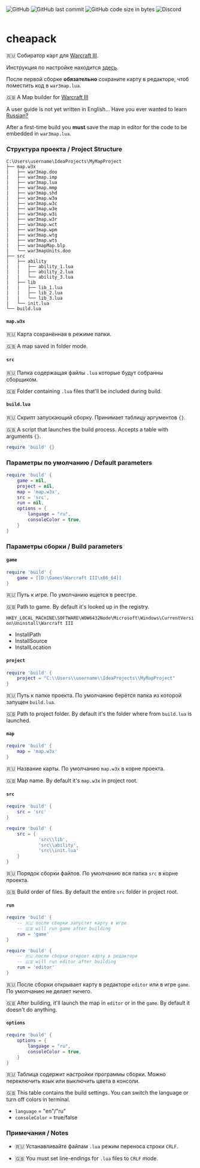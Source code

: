 ![GitHub](https://img.shields.io/github/license/nazarpunk/cheapack?style=flat-square)
![GitHub last commit](https://img.shields.io/github/last-commit/nazarpunk/cheapack?style=flat-square)
![GitHub code size in bytes](https://img.shields.io/github/languages/code-size/nazarpunk/cheapack?style=flat-square)
![Discord](https://img.shields.io/discord/543458159818440705?label=XGM%20-%20discord&style=flat-square)
<p align="center">
  <img src="https://bnetcmsus-a.akamaihd.net/cms/template_resource/DXDAN5KT326U1541005861696.png" alt=""/>
</p>

# cheapack
🇷🇺 Собиратор карт для [Warcraft III](https://playwarcraft3.com/ru-ru/).

Инструкция по настройке находится [здесь](https://xgm.guru/p/wc3/cheapack).

После первой сборке **обязательно** сохраните карту в редакторе, чтоб поместить код в `war3map.lua`.

🇬🇧 A Map builder for [Warcraft III](https://playwarcraft3.com/en-us/)

A user guide is not yet written in English... Have you ever wanted to learn [Russian?](https://xgm.guru/p/wc3/cheapack)

After a first-time build you **must** save the map in editor for the code to be embedded in `war3map.lua`.

### Структура проекта / Project Structure
```
C:\Users\username\IdeaProjects\MyMapProject
├── map.w3x
|   ├── war3map.doo
|   ├── war3map.imp
|   ├── war3map.lua
|   ├── war3map.mmp
|   ├── war3map.shd
|   ├── war3map.w3a
|   ├── war3map.w3c
|   ├── war3map.w3e
|   ├── war3map.w3i
|   ├── war3map.w3r
|   ├── war3map.wct
|   ├── war3map.wpm
|   ├── war3map.wtg
|   ├── war3map.wts
|   ├── war3mapMap.blp
|   └── war3mapUnits.doo
├── src
|   ├── ability
|   |   ├── ability_1.lua
|   |   ├── ability_2.lua
|   |   └── ability_3.lua
|   ├── lib
|   |   ├── lib_1.lua
|   |   ├── lib_2.lua
|   |   └── lib_3.lua
|   └── init.lua
└── build.lua
```
#### `map.w3x`
🇷🇺 Карта сохранённая в режиме папки.

🇬🇧 A map saved in folder mode.

#### `src`
🇷🇺 Папка содержащая файлы `.lua` которые будут собранны сборщиком.

🇬🇧 Folder containing `.lua` files that'll be included during build.

#### `build.lua`
🇷🇺 Скрипт запускающий сборку. Принимает таблицу аргументов `{}`.

🇬🇧 A script that launches the build process. Accepts a table with arguments `{}`.
```lua
require 'build' {}
```
### Параметры по умолчанию / Default parameters
```lua
require 'build' {
    game = nil,
    project = nil,
    map = 'map.w3x',
    src = 'src',
    run = nil,
	options = {
		language = "ru",
		consoleColor = true,
	}
}
```
### Параметры сборки / Build parameters

#### `game`
```lua
require 'build' {
    game = [[D:\Games\Warcraft III\x86_64]]
}
```
🇷🇺 Путь к игре. По умолчанию ищется в реестре.

🇬🇧 Path to game. By default it's looked up in the registry.

``HKEY_LOCAL_MACHINE\SOFTWARE\WOW6432Node\Microsoft\Windows\CurrentVersion\Uninstall\Warcraft III``
- InstallPath
- InstallSource
- InstallLocation

#### `project`
```lua
require 'build' {
    project = "C:\\Users\\username\\IdeaProjects\\MyMapProject"
}
```
🇷🇺 Путь к папке проекта. По умолчанию берётся папка из которой запущен `build.lua`. 

🇬🇧 Path to project folder. By default it's the folder where from `build.lua` is launched.
#### `map`
```lua
require 'build' {
    map = 'map.w3x' 
}
```
🇷🇺 Название карты. По умолчанию `map.w3x` в корне проекта.

🇬🇧 Map name. By default it's `map.w3x` in project root.
#### `src`
```lua
require 'build' {
    src = 'src'
}
```
```lua
require 'build' {
    src = {
            'src\\lib', 
            'src\\ability',
            'src\\init.lua'
    } 
}
```
🇷🇺 Порядок сборки файлов. По умолчанию вся папка `src` в корне проекта.

🇬🇧 Build order of files. By default the entire `src` folder in project root.
#### `run`
```lua
require 'build' {
    -- 🇷🇺 после сборки запустит карту в игре
    -- 🇬🇧 will run game after building
    run = 'game' 
}
```
```lua
require 'build' {
    -- 🇷🇺 после сборки откроет карту в редакторе
    -- 🇬🇧 will run editor after building
    run = 'editor'
}
```
🇷🇺 После сборки открывает карту в редакторе `editor` или в игре `game`. По умолчанию не делает ничего.

🇬🇧 After building, it'll launch the map in `editor` or in the `game`. By default it doesn't do anything.

#### `options`
```lua
require 'build' {
	options = {
		language = "ru",
		consoleColor = true,
	}
}
```
🇷🇺 Таблица содержит настройки программы сборки. Можно переключить язык или выключить цвета в консоли.

🇬🇧 This table contains the build settings. You can switch the language or turn off colors in terminal.

- `language` = "en"/"ru"
- `consoleColor` = true/false

### Примечания / Notes
- 🇷🇺 Устанавливайте файлам `.lua` режим переноса строки `CRLF`. 

- 🇬🇧 You must set line-endings for `.lua` files to `CRLF` mode.


